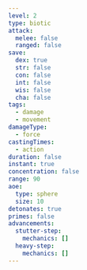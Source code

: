 ```yaml
---
level: 2
type: biotic
attack:
  melee: false
  ranged: false
save:
  dex: true
  str: false
  con: false
  int: false
  wis: false
  cha: false
tags:
  - damage
  - movement
damageType:
  - force
castingTimes:
  - action
duration: false
instant: true
concentration: false
range: 90
aoe:
  type: sphere
  size: 10
detonates: true
primes: false
advancements:
  stutter-step:
    mechanics: []
  heavy-step:
    mechanics: []
---
```

